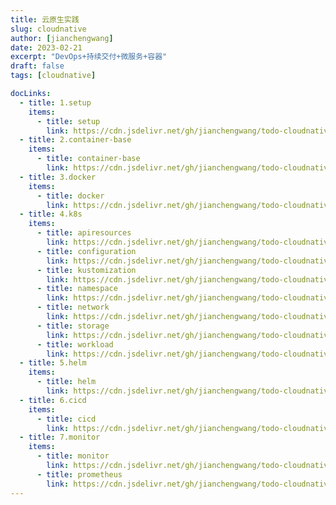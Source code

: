 ```yaml
---
title: 云原生实践
slug: cloudnative
author: [jianchengwang]
date: 2023-02-21
excerpt: "DevOps+持续交付+微服务+容器"
draft: false
tags: [cloudnative]

docLinks:
  - title: 1.setup
    items:
      - title: setup
        link: https://cdn.jsdelivr.net/gh/jianchengwang/todo-cloudnative@main/1.setup/setup.md
  - title: 2.container-base
    items:
      - title: container-base
        link: https://cdn.jsdelivr.net/gh/jianchengwang/todo-cloudnative@main/2.container-base/container-base.md
  - title: 3.docker
    items:
      - title: docker
        link: https://cdn.jsdelivr.net/gh/jianchengwang/todo-cloudnative@main/3.docker/docker.md
  - title: 4.k8s
    items:
      - title: apiresources
        link: https://cdn.jsdelivr.net/gh/jianchengwang/todo-cloudnative@main/4.k8s/k8s-apiresources.md
      - title: configuration
        link: https://cdn.jsdelivr.net/gh/jianchengwang/todo-cloudnative@main/4.k8s/k8s-configuration.md
      - title: kustomization
        link: https://cdn.jsdelivr.net/gh/jianchengwang/todo-cloudnative@main/4.k8s/k8s-kustomization.md
      - title: namespace
        link: https://cdn.jsdelivr.net/gh/jianchengwang/todo-cloudnative@main/4.k8s/k8s-namespace.md
      - title: network
        link: https://cdn.jsdelivr.net/gh/jianchengwang/todo-cloudnative@main/4.k8s/k8s-network.md
      - title: storage
        link: https://cdn.jsdelivr.net/gh/jianchengwang/todo-cloudnative@main/4.k8s/k8s-storage.md
      - title: workload
        link: https://cdn.jsdelivr.net/gh/jianchengwang/todo-cloudnative@main/4.k8s/k8s-workload.md
  - title: 5.helm
    items:
      - title: helm
        link: https://cdn.jsdelivr.net/gh/jianchengwang/todo-cloudnative@main/5.helm/helm.md
  - title: 6.cicd
    items:
      - title: cicd
        link: https://cdn.jsdelivr.net/gh/jianchengwang/todo-cloudnative@main/6.cicd/cicd.md
  - title: 7.monitor
    items:
      - title: monitor
        link: https://cdn.jsdelivr.net/gh/jianchengwang/todo-cloudnative@main/7.monitor/monitor.md
      - title: prometheus
        link: https://cdn.jsdelivr.net/gh/jianchengwang/todo-cloudnative@main/7.monitor/prometheus/prometheus.md
---
```

